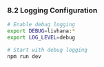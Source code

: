 ### 8.2 Logging Configuration
```bash
# Enable debug logging
export DEBUG=livhana:*
export LOG_LEVEL=debug

# Start with debug logging
npm run dev
```
